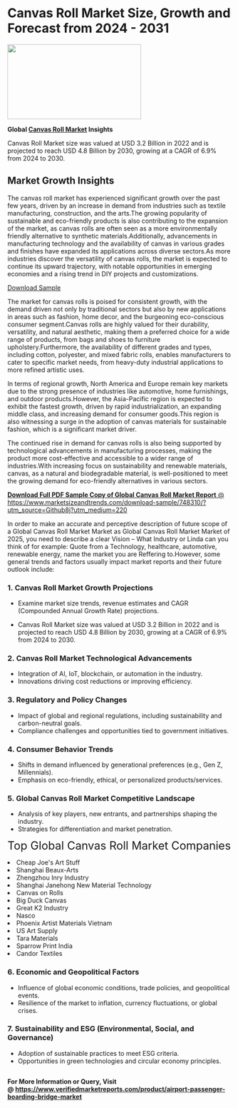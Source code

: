 <H1>Canvas Roll Market Size, Growth and Forecast from 2024 - 2031</H1><img class="aligncenter size-medium wp-image-584254" src="https://thirdeyenews.in/wp-content/uploads/2024/09/Global-Market-Research-300x168.jpeg" alt="" width="300" height="168" /><p><strong>Global&nbsp;<a href="https://www.marketsizeandtrends.com/download-sample/748310/?utm_source=Github8j?utm_medium=220">Canvas Roll Market</a> Insights</strong></p><p>Canvas Roll Market size was valued at USD 3.2 Billion in 2022 and is projected to reach USD 4.8 Billion by 2030, growing at a CAGR of 6.9% from 2024 to 2030.</p><p><h2>Market Growth Insights</h2> <p>The canvas roll market has experienced significant growth over the past few years, driven by an increase in demand from industries such as textile manufacturing, construction, and the arts.The growing popularity of sustainable and eco-friendly products is also contributing to the expansion of the market, as canvas rolls are often seen as a more environmentally friendly alternative to synthetic materials.Additionally, advancements in manufacturing technology and the availability of canvas in various grades and finishes have expanded its applications across diverse sectors.As more industries discover the versatility of canvas rolls, the market is expected to continue its upward trajectory, with notable opportunities in emerging economies and a rising trend in DIY projects and customizations.</p> <p><a href="#">Download Sample</a></p> <p>The market for canvas rolls is poised for consistent growth, with the demand driven not only by traditional sectors but also by new applications in areas such as fashion, home decor, and the burgeoning eco-conscious consumer segment.Canvas rolls are highly valued for their durability, versatility, and natural aesthetic, making them a preferred choice for a wide range of products, from bags and shoes to furniture upholstery.Furthermore, the availability of different grades and types, including cotton, polyester, and mixed fabric rolls, enables manufacturers to cater to specific market needs, from heavy-duty industrial applications to more refined artistic uses.</p> <p>In terms of regional growth, North America and Europe remain key markets due to the strong presence of industries like automotive, home furnishings, and outdoor products.However, the Asia-Pacific region is expected to exhibit the fastest growth, driven by rapid industrialization, an expanding middle class, and increasing demand for consumer goods.This region is also witnessing a surge in the adoption of canvas materials for sustainable fashion, which is a significant market driver.</p> <p>The continued rise in demand for canvas rolls is also being supported by technological advancements in manufacturing processes, making the product more cost-effective and accessible to a wider range of industries.With increasing focus on sustainability and renewable materials, canvas, as a natural and biodegradable material, is well-positioned to meet the growing demand for eco-friendly alternatives in various sectors.</p> <p><a href="#"></p><p><span class=""><strong>Download Full PDF Sample Copy of Global Canvas Roll Market Report</strong> @ <a href="https://www.marketsizeandtrends.com/download-sample/748310/?utm_source=Github8j?utm_medium=220" target="_blank">https://www.marketsizeandtrends.com/download-sample/748310/?utm_source=Github8j?utm_medium=220</a></span></p><p>In order to make an accurate and perceptive description of future scope of a Global&nbsp;Canvas Roll Market Market as Global&nbsp;Canvas Roll Market Market of 2025, you need to describe a clear Vision &ndash; What Industry or Linda can you think of for example: Quote from a Technology, healthcare, automotive, renewable energy, name the market you are Reffering to.However, some general trends and factors usually impact market reports and their future outlook include:</p><h3>1.&nbsp;<strong>Canvas Roll Market Growth Projections</strong></h3><ul><li>Examine market size trends, revenue estimates and CAGR (Compounded Annual Growth Rate) projections.</li><li><p>Canvas Roll Market size was valued at USD 3.2 Billion in 2022 and is projected to reach USD 4.8 Billion by 2030, growing at a CAGR of 6.9% from 2024 to 2030.</p></li></ul><h3>2.&nbsp;<strong>Canvas Roll Market Technological Advancements</strong></h3><ul><li>Integration of AI, IoT, blockchain, or automation in the industry.</li><li>Innovations driving cost reductions or improving efficiency.</li></ul><h3>3.&nbsp;<strong>Regulatory and Policy Changes</strong></h3><ul><li>Impact of global and regional regulations, including sustainability and carbon-neutral goals.</li><li>Compliance challenges and opportunities tied to government initiatives.</li></ul><h3>4.&nbsp;<strong>Consumer Behavior Trends</strong></h3><ul><li>Shifts in demand influenced by generational preferences (e.g., Gen Z, Millennials).</li><li>Emphasis on eco-friendly, ethical, or personalized products/services.</li></ul><h3>5.&nbsp;<strong>Global Canvas Roll Market Competitive Landscape</strong></h3><ul><li>Analysis of key players, new entrants, and partnerships shaping the industry.</li><li>Strategies for differentiation and market penetration.</li></ul><p data-pm-slice="1 1 []"><span style="color: inherit; font-family: inherit; font-size: 25px;">Top Global Canvas Roll Market Companies</span></p><div class="" data-test-id=""><p><li>Cheap Joe's Art Stuff</li><li> Shanghai Beaux-Arts</li><li> Zhengzhou Inry Industry</li><li> Shanghai Janehong New Material Technology</li><li> Canvas on Rolls</li><li> Big Duck Canvas</li><li> Great K2 Industry</li><li> Nasco</li><li> Phoenix Artist Materials Vietnam</li><li> US Art Supply</li><li> Tara Materials</li><li> Sparrow Print India</li><li> Candor Textiles</li></p></div><h3>6.&nbsp;<strong>Economic and Geopolitical Factors</strong></h3><ul><li>Influence of global economic conditions, trade policies, and geopolitical events.</li><li>Resilience of the market to inflation, currency fluctuations, or global crises.</li></ul><h3>7.&nbsp;<strong>Sustainability and ESG (Environmental, Social, and Governance)</strong></h3><ul><li>Adoption of sustainable practices to meet ESG criteria.</li><li>Opportunities in green technologies and circular economy principles.</li></ul><h2><strong style="font-size: 14px;">For More Information or Query, Visit @&nbsp;</strong><a style="background-color: #ffffff; font-size: 14px;" href="https://www.marketsizeandtrends.com/report/canvas-roll-market/" target="_blank">https://www.verifiedmarketreports.com/product/airport-passenger-boarding-bridge-market</a></h2>